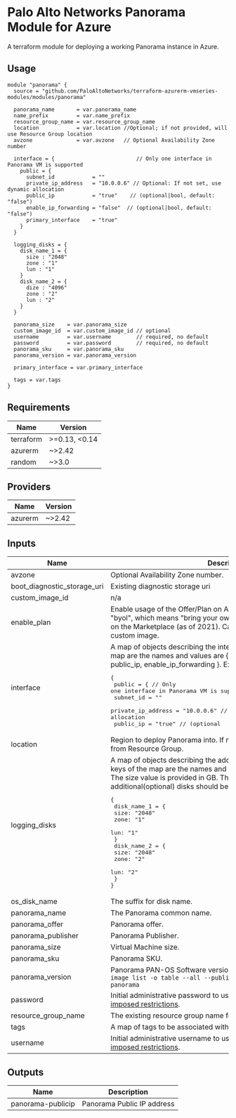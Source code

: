 Palo Alto Networks Panorama Module for Azure
===========

A terraform module for deploying a working Panorama instance in Azure.

Usage
-----

```hcl
module "panorama" {
  source = "github.com/PaloAltoNetworks/terraform-azurerm-vmseries-modules/modules/panorama"

  panorama_name       = var.panorama_name
  name_prefix         = var.name_prefix
  resource_group_name = var.resource_group_name
  location            = var.location //Optional; if not provided, will use Resource Group location
  avzone              = var.avzone   // Optional Availability Zone number

  interface = {                          // Only one interface in Panorama VM is supported
    public = {
      subnet_id            = ""
      private_ip_address   = "10.0.0.6" // Optional: If not set, use dynamic allocation
      public_ip            = "true"    // (optional|bool, default: "false")
      enable_ip_forwarding = "false"  // (optional|bool, default: "false")
      primary_interface    = "true"
    }
  }

  logging_disks = {
    disk_name_1 = {
      size : "2048"
      zone : "1"
      lun : "1"
    }
    disk_name_2 = {
      dize : "4096"
      zone : "2"
      lun : "2"
    }
  }

  panorama_size    = var.panorama_size
  custom_image_id  = var.custom_image_id // optional
  username         = var.username        // required, no default
  password         = var.password        // required, no default
  panorama_sku     = var.panorama_sku
  panorama_version = var.panorama_version

  primary_interface = var.primary_interface

  tags = var.tags
}
```

<!-- BEGINNING OF PRE-COMMIT-TERRAFORM DOCS HOOK -->
## Requirements

| Name | Version |
|------|---------|
| terraform | >=0.13, <0.14 |
| azurerm | ~>2.42 |
| random | ~>3.0 |

## Providers

| Name | Version |
|------|---------|
| azurerm | ~>2.42 |

## Inputs

| Name | Description | Type | Default | Required |
|------|-------------|------|---------|:--------:|
| avzone | Optional Availability Zone number. | `any` | `null` | no |
| boot\_diagnostic\_storage\_uri | Existing diagnostic storage uri | `any` | `null` | no |
| custom\_image\_id | n/a | `string` | `null` | no |
| enable\_plan | Enable usage of the Offer/Plan on Azure Marketplace. Even plan sku "byol", which means "bring your own license", still requires accepting on the Marketplace (as of 2021). Can be set to `false` when using a custom image. | `bool` | `true` | no |
| interface | A map of objects describing the intefaces configuration. Keys of the map are the names and values are { subnet\_id, private\_ip\_address, public\_ip, enable\_ip\_forwarding }. Example:<pre>{<br>  public = {                          // Only one interface in Panorama VM is supported<br>    subnet_id            = ""<br>    private_ip_address   = "10.0.0.6" // Optional: If not set, use dynamic allocation<br>    public_ip            = "true"    // (optional|bool, default: "false")<br>    public_ip_name       = ""        // (optional|bool, default: "")<br>    enable_ip_forwarding = "false"  // (optional|bool, default: "false")<br>    primary_interface    = "true"<br>  }<br>}</pre> | `map(any)` | n/a | yes |
| location | Region to deploy Panorama into. If not provided location will be taken from Resource Group. | `string` | `""` | no |
| logging\_disks | A map of objects describing the additional disk configuration. The keys of the map are the names and values are { size, zones, lun }. <br> The size value is provided in GB. The recommended size for additional(optional) disks should be at least 2TB (2048 GB). Example:<pre>{<br>  disk_name_1 = {<br>    size: "2048"<br>    zone: "1"<br>    lun: "1"<br>  }<br>  disk_name_2 = {<br>    size: "2048"<br>    zone: "2"<br>    lun: "2"<br>  }<br>}</pre> | `map(any)` | `{}` | no |
| os\_disk\_name | The suffix for disk name. | `string` | `"panorama_os_disk"` | no |
| panorama\_name | The Panorama common name. | `string` | `"panorama"` | no |
| panorama\_offer | Panorama offer. | `string` | `"panorama"` | no |
| panorama\_publisher | Panorama Publisher. | `string` | `"paloaltonetworks"` | no |
| panorama\_size | Virtual Machine size. | `string` | `"Standard_D5_v2"` | no |
| panorama\_sku | Panorama SKU. | `string` | `"byol"` | no |
| panorama\_version | Panorama PAN-OS Software version. List published images with `az vm image list -o table --all --publisher paloaltonetworks --offer panorama` | `string` | `"10.0.3"` | no |
| password | Initial administrative password to use for Panorama. Mind the [Azure-imposed restrictions](https://docs.microsoft.com/en-us/azure/virtual-machines/linux/faq#what-are-the-password-requirements-when-creating-a-vm). | `string` | n/a | yes |
| resource\_group\_name | The existing resource group name for Panorama. | `string` | n/a | yes |
| tags | A map of tags to be associated with the resources created. | `map(any)` | `{}` | no |
| username | Initial administrative username to use for Panorama. Mind the [Azure-imposed restrictions](https://docs.microsoft.com/en-us/azure/virtual-machines/linux/faq#what-are-the-username-requirements-when-creating-a-vm). | `string` | `"panadmin"` | no |

## Outputs

| Name | Description |
|------|-------------|
| panorama-publicip | Panorama Public IP address |

<!-- END OF PRE-COMMIT-TERRAFORM DOCS HOOK -->
